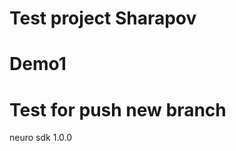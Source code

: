 # Test project Sharapov
# Demo1
# Test for push new branch
<dependency>
  <groupId>neuro</groupId>
  <artifactId>sdk</artifactId>
  <version>1.0.0</version>
</dependency>